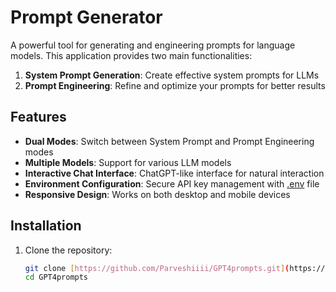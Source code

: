 # Prompt Generator

A powerful tool for generating and engineering prompts for language models. This application provides two main functionalities:
1. **System Prompt Generation**: Create effective system prompts for LLMs
2. **Prompt Engineering**: Refine and optimize your prompts for better results

## Features

- **Dual Modes**: Switch between System Prompt and Prompt Engineering modes
- **Multiple Models**: Support for various LLM models
- **Interactive Chat Interface**: ChatGPT-like interface for natural interaction
- **Environment Configuration**: Secure API key management with [.env](cci:7://file:///home/parvesh/Downloads/Prompt%20genrator/.env:0:0-0:0) file
- **Responsive Design**: Works on both desktop and mobile devices

## Installation

1. Clone the repository:
   ```bash
   git clone [https://github.com/Parveshiiii/GPT4prompts.git](https://github.com/Parveshiiii/GPT4prompts.git)
   cd GPT4prompts